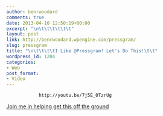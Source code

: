```yaml
---
author: benrwoodard
comments: true
date: 2013-04-10 12:50:19+00:00
excerpt: "\n\t\t\t\t\t\t"
layout: post
link: http://benrwoodard.wpengine.com/pressgram/
slug: pressgram
title: "\n\t\t\t\tI Like @Pressgram! Let's Do This!\t\t"
wordpress_id: 1204
categories:
- Web
post_format:
- Video
---
```



				http://youtu.be/7j5E_0TzrUg
[Join me in helping get this off the ground](http://kck.st/XHU8xN)		
